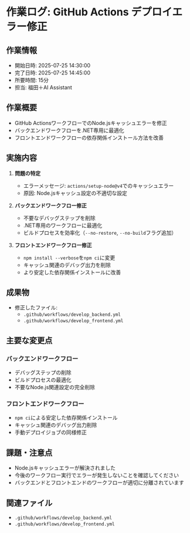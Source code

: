 # 作業ログ: GitHub Actions デプロイエラー修正

## 作業情報
- 開始日時: 2025-07-25 14:30:00
- 完了日時: 2025-07-25 14:45:00
- 所要時間: 15分
- 担当: 福田＋AI Assistant

## 作業概要
- GitHub ActionsワークフローでのNode.jsキャッシュエラーを修正
- バックエンドワークフローを.NET専用に最適化
- フロントエンドワークフローの依存関係インストール方法を改善

## 実施内容
1. **問題の特定**
   - エラーメッセージ: `actions/setup-node@v4`でのキャッシュエラー
   - 原因: Node.jsキャッシュ設定の不適切な設定

2. **バックエンドワークフロー修正**
   - 不要なデバッグステップを削除
   - .NET専用のワークフローに最適化
   - ビルドプロセスを効率化（`--no-restore`, `--no-build`フラグ追加）

3. **フロントエンドワークフロー修正**
   - `npm install --verbose`を`npm ci`に変更
   - キャッシュ関連のデバッグ出力を削除
   - より安定した依存関係インストールに改善

## 成果物
- 修正したファイル:
  - `.github/workflows/develop_backend.yml`
  - `.github/workflows/develop_frontend.yml`

## 主要な変更点
### バックエンドワークフロー
- デバッグステップの削除
- ビルドプロセスの最適化
- 不要なNode.js関連設定の完全削除

### フロントエンドワークフロー
- `npm ci`による安定した依存関係インストール
- キャッシュ関連のデバッグ出力削除
- 手動デプロイジョブの同様修正

## 課題・注意点
- Node.jsキャッシュエラーが解決されました
- 今後のワークフロー実行でエラーが発生しないことを確認してください
- バックエンドとフロントエンドのワークフローが適切に分離されています

## 関連ファイル
- `.github/workflows/develop_backend.yml`
- `.github/workflows/develop_frontend.yml` 